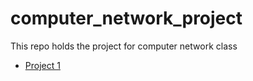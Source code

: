 # computer_network_project
This repo holds the project for computer network class

- [Project 1](https://raw.githubusercontent.com/donbigi/computer_network_project/refs/heads/main/project-1/README.md)
